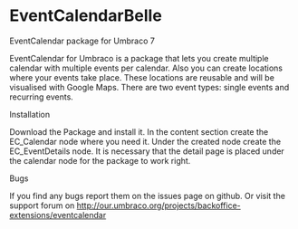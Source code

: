 EventCalendarBelle
==================

EventCalendar package for Umbraco 7

EventCalendar for Umbraco is a package that lets you create multiple calendar with multiple events per calendar. Also you can create locations where your events take place. These locations are reusable and will be visualised with Google Maps. There are two event types: single events and recurring events.

Installation

Download the Package and install it. In the content section create the EC_Calendar node where you need it. Under the created node create the EC_EventDetails node. It is necessary that the detail page is placed under the calendar node for the package to work right.

Bugs

If you find any bugs report them on the issues page on github. Or visit the support forum on http://our.umbraco.org/projects/backoffice-extensions/eventcalendar
